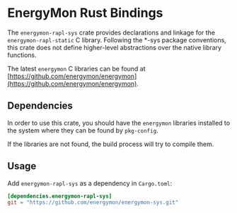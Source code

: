 # EnergyMon Rust Bindings

The `energymon-rapl-sys` crate provides declarations and linkage for the
`energymon-rapl-static` C library.
Following the *-sys package conventions, this crate does not define
higher-level abstractions over the native library functions.

The latest `energymon` C libraries can be found at
[https://github.com/energymon/energymon](https://github.com/energymon/energymon).

## Dependencies

In order to use this crate, you should have the `energymon` libraries
installed to the system where they can be found by `pkg-config`.

If the libraries are not found, the build process will try to compile them.

## Usage
Add `energymon-rapl-sys` as a dependency in `Cargo.toml`:

```toml
[dependencies.energymon-rapl-sys]
git = "https://github.com/energymon/energymon-sys.git"
```
